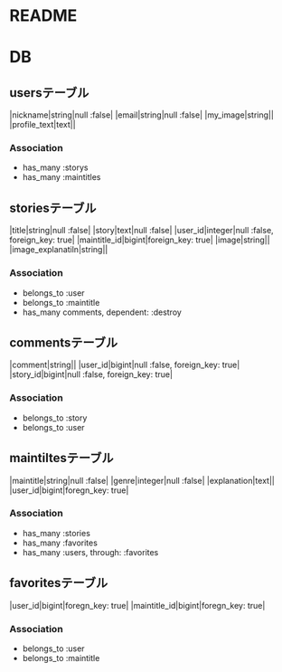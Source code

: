 # README

# DB

## usersテーブル

|nickname|string|null :false|
|email|string|null :false|
|my_image|string||
|profile_text|text||

### Association
- has_many :storys
- has_many :maintitles

## storiesテーブル
|title|string|null :false|
|story|text|null :false|
|user_id|integer|null :false, foreign_key: true|
|maintitle_id|bigint|foreign_key: true|
|image|string||
|image_explanatiln|string||

### Association
- belongs_to :user
- belongs_to :maintitle
- has_many comments, dependent: :destroy


## commentsテーブル
|comment|string||
|user_id|bigint|null :false, foreign_key: true|
|story_id|bigint|null :false, foreign_key: true|

### Association
- belongs_to :story
- belongs_to :user

## maintiltesテーブル
|maintitle|string|null :false|
|genre|integer|null :false|
|explanation|text||
|user_id|bigint|foregn_key: true|

### Association
- has_many :stories
- has_many :favorites
- has_many :users, through: :favorites

## favoritesテーブル
|user_id|bigint|foregn_key: true|
|maintitle_id|bigint|foregn_key: true|

### Association
- belongs_to :user
- belongs_to :maintitle



